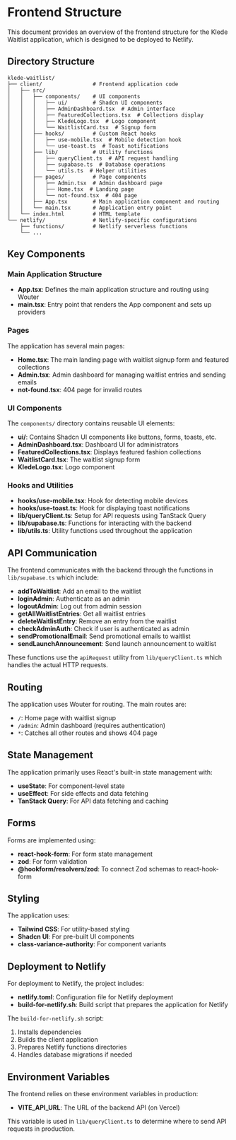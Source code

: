 # Frontend Structure

This document provides an overview of the frontend structure for the Klede Waitlist application, which is designed to be deployed to Netlify.

## Directory Structure

```
klede-waitlist/
├── client/                # Frontend application code
│   ├── src/
│   │   ├── components/    # UI components
│   │   │   ├── ui/        # Shadcn UI components
│   │   │   ├── AdminDashboard.tsx  # Admin interface
│   │   │   ├── FeaturedCollections.tsx  # Collections display
│   │   │   ├── KledeLogo.tsx  # Logo component
│   │   │   └── WaitlistCard.tsx  # Signup form
│   │   ├── hooks/         # Custom React hooks
│   │   │   ├── use-mobile.tsx  # Mobile detection hook
│   │   │   └── use-toast.ts  # Toast notifications
│   │   ├── lib/           # Utility functions
│   │   │   ├── queryClient.ts  # API request handling
│   │   │   ├── supabase.ts  # Database operations
│   │   │   └── utils.ts  # Helper utilities
│   │   ├── pages/         # Page components
│   │   │   ├── Admin.tsx  # Admin dashboard page
│   │   │   ├── Home.tsx  # Landing page
│   │   │   └── not-found.tsx  # 404 page
│   │   ├── App.tsx        # Main application component and routing
│   │   └── main.tsx       # Application entry point
│   └── index.html         # HTML template
└── netlify/               # Netlify-specific configurations
    ├── functions/         # Netlify serverless functions
    └── ...
```

## Key Components

### Main Application Structure

- **App.tsx**: Defines the main application structure and routing using Wouter
- **main.tsx**: Entry point that renders the App component and sets up providers

### Pages

The application has several main pages:

- **Home.tsx**: The main landing page with waitlist signup form and featured collections
- **Admin.tsx**: Admin dashboard for managing waitlist entries and sending emails
- **not-found.tsx**: 404 page for invalid routes

### UI Components

The `components/` directory contains reusable UI elements:

- **ui/**: Contains Shadcn UI components like buttons, forms, toasts, etc.
- **AdminDashboard.tsx**: Dashboard UI for administrators
- **FeaturedCollections.tsx**: Displays featured fashion collections
- **WaitlistCard.tsx**: The waitlist signup form
- **KledeLogo.tsx**: Logo component

### Hooks and Utilities

- **hooks/use-mobile.tsx**: Hook for detecting mobile devices
- **hooks/use-toast.ts**: Hook for displaying toast notifications
- **lib/queryClient.ts**: Setup for API requests using TanStack Query
- **lib/supabase.ts**: Functions for interacting with the backend
- **lib/utils.ts**: Utility functions used throughout the application

## API Communication

The frontend communicates with the backend through the functions in `lib/supabase.ts` which include:

- **addToWaitlist**: Add an email to the waitlist
- **loginAdmin**: Authenticate as an admin
- **logoutAdmin**: Log out from admin session
- **getAllWaitlistEntries**: Get all waitlist entries
- **deleteWaitlistEntry**: Remove an entry from the waitlist
- **checkAdminAuth**: Check if user is authenticated as admin
- **sendPromotionalEmail**: Send promotional emails to waitlist
- **sendLaunchAnnouncement**: Send launch announcement to waitlist

These functions use the `apiRequest` utility from `lib/queryClient.ts` which handles the actual HTTP requests.

## Routing

The application uses Wouter for routing. The main routes are:

- `/`: Home page with waitlist signup
- `/admin`: Admin dashboard (requires authentication)
- `*`: Catches all other routes and shows 404 page

## State Management

The application primarily uses React's built-in state management with:

- **useState**: For component-level state
- **useEffect**: For side effects and data fetching
- **TanStack Query**: For API data fetching and caching

## Forms

Forms are implemented using:

- **react-hook-form**: For form state management
- **zod**: For form validation
- **@hookform/resolvers/zod**: To connect Zod schemas to react-hook-form

## Styling

The application uses:

- **Tailwind CSS**: For utility-based styling
- **Shadcn UI**: For pre-built UI components
- **class-variance-authority**: For component variants

## Deployment to Netlify

For deployment to Netlify, the project includes:

- **netlify.toml**: Configuration file for Netlify deployment
- **build-for-netlify.sh**: Build script that prepares the application for Netlify

The `build-for-netlify.sh` script:

1. Installs dependencies
2. Builds the client application
3. Prepares Netlify functions directories
4. Handles database migrations if needed

## Environment Variables

The frontend relies on these environment variables in production:

- **VITE_API_URL**: The URL of the backend API (on Vercel)

This variable is used in `lib/queryClient.ts` to determine where to send API requests in production.